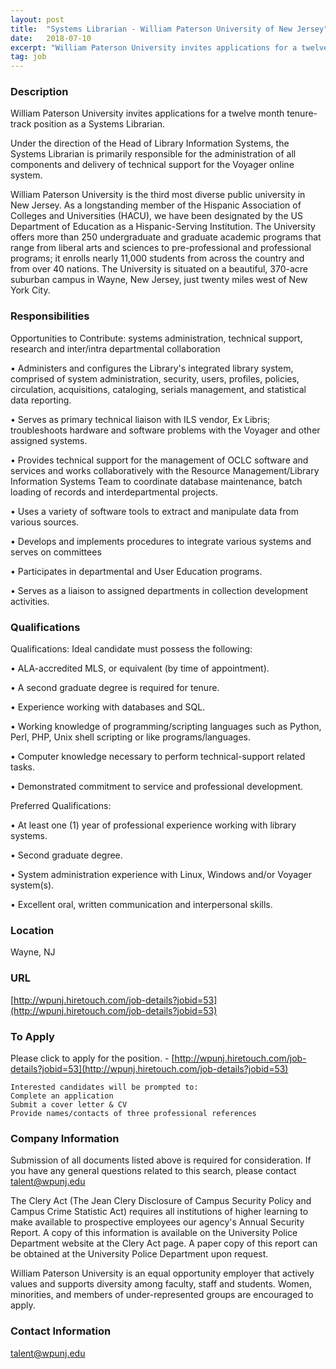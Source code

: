 ```yaml
---
layout: post
title:  "Systems Librarian - William Paterson University of New Jersey"
date:   2018-07-10
excerpt: "William Paterson University invites applications for a twelve month tenure-track position as a Systems Librarian. Under the direction of the Head of Library Information Systems, the Systems Librarian is primarily responsible for the administration of all components and delivery of technical support for the Voyager online system. William Paterson University..."
tag: job
---
```


### Description   

William Paterson University invites applications for a twelve month tenure-track position as a Systems Librarian.

Under the direction of the Head of Library Information Systems, the Systems Librarian is primarily responsible for the administration of all components and delivery of technical support for the Voyager online system.

William Paterson University is the third most diverse public university in New Jersey. As a longstanding member of the Hispanic Association of Colleges and Universities (HACU), we have been designated by the US Department of Education as a Hispanic-Serving Institution. The University offers more than 250 undergraduate and graduate academic programs that range from liberal arts and sciences to pre-professional and professional programs; it enrolls nearly 11,000 students from across the country and from over 40 nations. The University is situated on a beautiful, 370-acre suburban campus in Wayne, New Jersey, just twenty miles west of New York City.



### Responsibilities   

Opportunities to Contribute: systems administration, technical support, research and inter/intra departmental collaboration

•              Administers and configures the Library's integrated library system, comprised of system administration, security, users, profiles, policies, circulation, acquisitions, cataloging, serials management, and statistical data reporting.

•              Serves as primary technical liaison with ILS vendor, Ex Libris; troubleshoots hardware and software problems with the Voyager and other assigned systems.

•              Provides technical support for the management of OCLC software and services and works collaboratively with the Resource Management/Library Information Systems Team to coordinate database maintenance, batch loading of records and interdepartmental projects.

•              Uses a variety of software tools to extract and manipulate data from various sources.

•              Develops and implements procedures to integrate various systems and serves on committees

•              Participates in departmental and User Education programs.

•              Serves as a liaison to assigned departments in collection development activities.


### Qualifications   

Qualifications:
Ideal candidate must possess the following:

•              ALA-accredited MLS, or equivalent (by time of appointment).

•              A second graduate degree is required for tenure.

•              Experience working with databases and SQL.

•              Working knowledge of programming/scripting languages such as Python, Perl, PHP, Unix shell scripting or like programs/languages.

•              Computer knowledge necessary to perform technical-support related tasks.

•              Demonstrated commitment to service and professional development.

Preferred Qualifications:

•              At least one (1) year of professional experience working with library systems.

•              Second graduate degree. 

•              System administration experience with Linux, Windows and/or Voyager system(s).

•              Excellent oral, written communication and interpersonal skills.




### Location   

Wayne, NJ


### URL   

 [http://wpunj.hiretouch.com/job-details?jobid=53](http://wpunj.hiretouch.com/job-details?jobid=53)

### To Apply   

Please click to apply for the position. - [http://wpunj.hiretouch.com/job-details?jobid=53](http://wpunj.hiretouch.com/job-details?jobid=53) 

    Interested candidates will be prompted to:
    Complete an application 
    Submit a cover letter & CV
    Provide names/contacts of three professional references


### Company Information   

Submission of all documents listed above is required for consideration.
If you have any general questions related to this search, please contact talent@wpunj.edu

The Clery Act (The Jean Clery Disclosure of Campus Security Policy and Campus Crime Statistic Act) requires all institutions of higher learning to make available to prospective employees our agency's Annual Security Report. A copy of this information is available on the University Police Department website at the Clery Act page. A paper copy of this report can be obtained at the University Police Department upon request.

William Paterson University is an equal opportunity employer that actively values and supports diversity among faculty, staff and students. Women, minorities, and members of under-represented groups are encouraged to apply. 



### Contact Information   

talent@wpunj.edu

